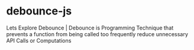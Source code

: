 # debounce-js
Lets Explore Debounce |  Debounce is Programming Technique that prevents a function from being called too frequently reduce unnecessary API Calls or Computations 

